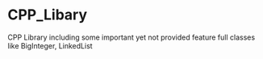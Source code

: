 # CPP_Libary
CPP Library including some important yet not provided feature full classes like BigInteger, LinkedList
